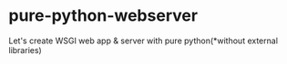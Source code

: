 # pure-python-webserver
Let's create WSGI web app &amp; server with pure python(*without external libraries)
